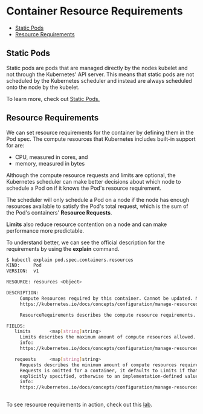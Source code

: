 
# Container Resource Requirements 

- [Static Pods](#static-pods)
- [Resource Requirements](#container-resource-requirements)

## Static Pods 

Static pods are pods that are managed directly by the nodes kubelet and not through the Kubernetes' API server. This means that static pods are not scheduled by the Kubernetes scheduler and instead are always scheduled onto the node by the kubelet. 

To learn more, check out [Static Pods.](./009-Static-Pod-Manifests.md)

## Resource Requirements

We can set resource requirements for the container by defining them in the Pod spec. The compute resources that Kubernetes includes built-in support for are:

- CPU, measured in cores, and 
- memory, measured in bytes

Although the compute resource requests and limits are optional, the Kubernetes scheduler can make better decisions about which node to schedule a Pod on if it knows the Pod's resource requirement. 

The scheduler will only schedule a Pod on a node if the node has enough resources available to satisfy the Pod's total request, which is the sum of the Pod's containers' **Resource Requests**. 

**Limits** also reduce resource contention on a node and can make performance more predictable.

To understand better, we can see the official description for the requirements by using the **explain** command.

```bash
$ kubectl explain pod.spec.containers.resources
KIND:     Pod
VERSION:  v1

RESOURCE: resources <Object>

DESCRIPTION:
     Compute Resources required by this container. Cannot be updated. More info:
     https://kubernetes.io/docs/concepts/configuration/manage-resources-containers/

     ResourceRequirements describes the compute resource requirements.

FIELDS:
   limits       <map[string]string>
     Limits describes the maximum amount of compute resources allowed. More
     info:
     https://kubernetes.io/docs/concepts/configuration/manage-resources-containers/

   requests     <map[string]string>
     Requests describes the minimum amount of compute resources required. If
     Requests is omitted for a container, it defaults to Limits if that is
     explicitly specified, otherwise to an implementation-defined value. More
     info:
     https://kubernetes.io/docs/concepts/configuration/manage-resources-containers/
 
```

To see resource requirements in action, check out this [lab](../../Lab21-Resource_Requirements/README.md).
